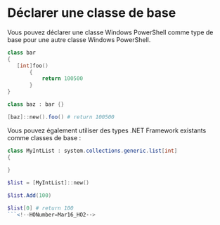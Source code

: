 # Déclarer une classe de base
Vous pouvez déclarer une classe Windows PowerShell comme type de base pour une autre classe Windows PowerShell.

```PowerShell
class bar
{
   [int]foo() 
       {
           return 100500
       }
}

class baz : bar {}

[baz]::new().foo() # return 100500
```

Vous pouvez également utiliser des types .NET Framework existants comme classes de base :

```PowerShell
class MyIntList : system.collections.generic.list[int]
{
    
}

$list = [MyIntList]::new()

$list.Add(100)

$list[0] # return 100
```<!--HONumber=Mar16_HO2-->
